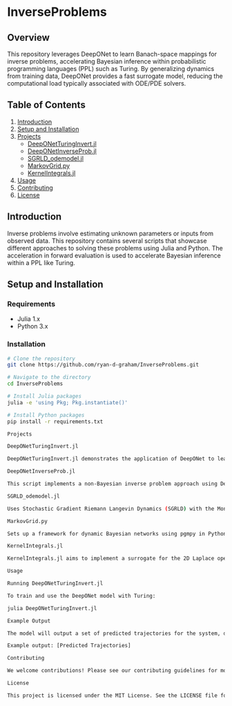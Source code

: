# InverseProblems

## Overview
This repository leverages DeepONet to learn Banach-space mappings for inverse problems, accelerating Bayesian inference within probabilistic programming languages (PPL) such as Turing. By generalizing dynamics from training data, DeepONet provides a fast surrogate model, reducing the computational load typically associated with ODE/PDE solvers.

## Table of Contents
1. [Introduction](#introduction)
2. [Setup and Installation](#setup-and-installation)
3. [Projects](#projects)
   - [DeepONetTuringInvert.jl](#deeponetturinginvertjl)
   - [DeepONetInverseProb.jl](#deeponetinverseprobjl)
   - [SGRLD_odemodel.jl](#sgrld_odemodeljl)
   - [MarkovGrid.py](#markovgridpy)
   - [KernelIntegrals.jl](#kernelintegralsjl)
4. [Usage](#usage)
5. [Contributing](#contributing)
6. [License](#license)

## Introduction
Inverse problems involve estimating unknown parameters or inputs from observed data. This repository contains several scripts that showcase different approaches to solving these problems using Julia and Python. The acceleration in forward evaluation is used to accelerate Bayesian inference within a PPL like Turing.

## Setup and Installation

### Requirements
- Julia 1.x
- Python 3.x

### Installation
```sh
# Clone the repository
git clone https://github.com/ryan-d-graham/InverseProblems.git

# Navigate to the directory
cd InverseProblems

# Install Julia packages
julia -e 'using Pkg; Pkg.instantiate()'

# Install Python packages
pip install -r requirements.txt

Projects

DeepONetTuringInvert.jl

DeepONetTuringInvert.jl demonstrates the application of DeepONet to learn and generalize the dynamics of nonlinear systems. By training on data generated from a pendulum system, DeepONet provides a surrogate model that rapidly predicts system behavior, significantly accelerating Bayesian inference within Turing.

DeepONetInverseProb.jl

This script implements a non-Bayesian inverse problem approach using DeepONet, directly inferring the external forcing from solution data.

SGRLD_odemodel.jl

Uses Stochastic Gradient Riemann Langevin Dynamics (SGRLD) with the Monge metric for multi-modal posterior inference of an ODE model’s parameters.

MarkovGrid.py

Sets up a framework for dynamic Bayesian networks using pgmpy in Python, with flexible configurations for Markov chains and inter-process relationships.

KernelIntegrals.jl

KernelIntegrals.jl aims to implement a surrogate for the 2D Laplace operator by using kernel integrals to generate quadrature-based numerical integral data. This approach allows for efficient numerical approximations of integrals, facilitating faster and more accurate solutions to PDE problems.

Usage

Running DeepONetTuringInvert.jl

To train and use the DeepONet model with Turing:

julia DeepONetTuringInvert.jl

Example Output

The model will output a set of predicted trajectories for the system, demonstrating its ability to generalize from the training data:

Example output: [Predicted Trajectories]

Contributing

We welcome contributions! Please see our contributing guidelines for more details.

License

This project is licensed under the MIT License. See the LICENSE file for details.